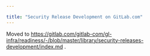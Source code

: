 ```yaml
---

title: "Security Release Development on GitLab.com"
---
```








Moved to <https://gitlab.com/gitlab-com/gl-infra/readiness/-/blob/master/library/security-releases-development/index.md> .
